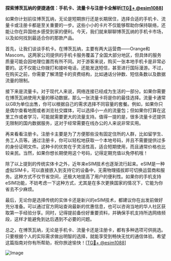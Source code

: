 **探索博茨瓦纳的便捷通信：手机卡、流量卡与注册卡全解析[[TG💪+ @esim1088](https://t.me/s/esim1088)]**

如果你计划前往博茨瓦纳，无论是短期旅行还是长期居住，选择合适的手机卡、流量卡或注册卡都是至关重要的一步。这些小小的卡片不仅能够帮助你保持联络，还能让你在异国他乡感受到家的便利。今天，我们就来聊聊博茨瓦纳的手机卡市场，以及如何找到最适合你的那款产品。

首先，让我们谈谈手机卡。在博茨瓦纳，主要有两大运营商——Orange和Mascom。这两家公司提供的手机卡服务覆盖了全国大部分地区，但具体的服务质量可能会因地理位置而有所不同。对于游客来说，购买一张本地手机卡是非常必要的。这不仅能让你拨打和接听电话，还能发送短信，甚至进行国际漫游。不过，在购买之前，你需要了解清楚卡的资费结构，比如通话分钟数、短信条数以及数据流量的限制。

接下来是流量卡。对于现代人来说，网络连接已经成为生活的一部分。如果你需要在博茨瓦纳使用大量的移动数据，那么一张流量卡将是你的最佳选择。流量卡通常以GB为单位出售，你可以根据自己的需求选择不同容量的套餐。例如，如果你只是偶尔查看地图或者浏览社交媒体，可以选择小一点的流量包；但如果你打算在这里工作或者学习，可能就需要更大的流量支持。值得一提的是，很多流量卡还提供无限制的国内数据服务，这对于经常需要在线办公的人来说非常实用。

再来看看注册卡。注册卡主要是为了方便那些没有固定住所的人群，比如留学生、务工人员等。通过注册卡，你可以轻松地获取一个本地号码，并且不需要提供过多的身份证明文件。这种卡的优势在于灵活性高，适合短期使用，而且通常价格也比较亲民。当然，如果你想长期使用这个号码，记得定期充值以免停机哦！

除了以上提到的传统实体卡之外，近年来eSIM技术也逐渐流行起来。eSIM是一种虚拟SIM卡，可以直接嵌入到支持它的设备中，无需物理插拔即可切换运营商和服务。这种方式不仅节省空间，还极大地提高了用户的便利性。如果你的手机支持eSIM功能，不妨考虑一下这种方式，尤其是在多次更换国家的情况下，它能为你省去不少麻烦。

最后，无论你是选择传统的实体卡还是新兴的eSIM技术，都建议你在出发前做好充分准备。可以通过官方网站查询最新的优惠信息，也可以咨询当地的华人社区获取第一手经验分享。同时，记得提前备份好重要资料，并确保手机支持所选网络频段，这样才能避免到达后遇到不必要的问题。

总之，在博茨瓦纳，无论是手机卡、流量卡还是注册卡，都有多种选项可供挑选。只要根据个人的实际需求做出明智的选择，就能享受到畅快无忧的通信体验。希望这篇指南对你有所帮助，祝你旅途愉快！[[TG💪+ @esim1088](https://t.me/s/esim1088)]

![Image](https://i.postimg.cc/4NQfJmqS/Snipaste-2025-05-13-00-14-12.png)